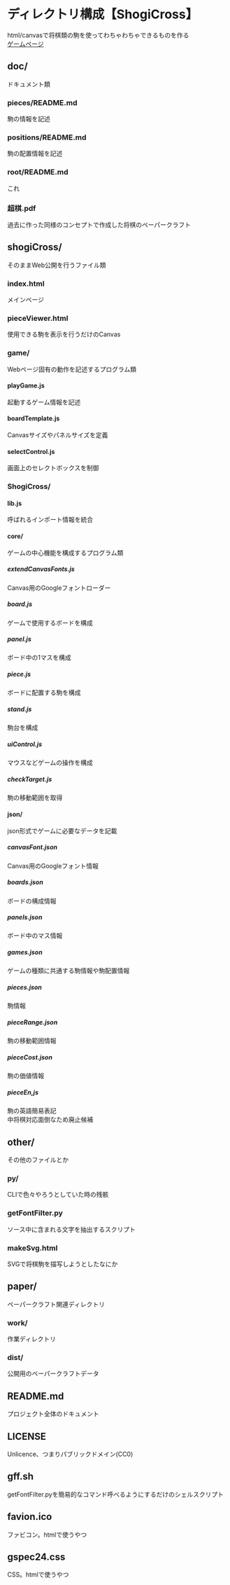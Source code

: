 # ディレクトリ構成【ShogiCross】
html/canvasで将棋類の駒を使ってわちゃわちゃできるものを作る  
[ゲームページ](http://tool.yosgspec.com/shogiCross/)

## doc/
ドキュメント類

### pieces/README.md
駒の情報を記述

### positions/README.md
駒の配置情報を記述

### root/README.md
これ

### 超棋.pdf
過去に作った同様のコンセプトで作成した将棋のペーパークラフト

## shogiCross/
そのままWeb公開を行うファイル類

### index.html
メインページ

### pieceViewer.html
使用できる駒を表示を行うだけのCanvas

### game/
Webページ固有の動作を記述するプログラム類

#### playGame.js
起動するゲーム情報を記述

#### boardTemplate.js
Canvasサイズやパネルサイズを定義

#### selectControl.js
画面上のセレクトボックスを制御

### ShogiCross/
#### lib.js
呼ばれるインポート情報を統合

#### core/
ゲームの中心機能を構成するプログラム類

##### extendCanvasFonts.js
Canvas用のGoogleフォントローダー

##### board.js
ゲームで使用するボードを構成

##### panel.js
ボード中の1マスを構成

##### piece.js
ボードに配置する駒を構成

##### stand.js
駒台を構成

##### uiControl.js
マウスなどゲームの操作を構成

##### checkTarget.js
駒の移動範囲を取得

#### json/
json形式でゲームに必要なデータを記載

##### canvasFont.json
Canvas用のGoogleフォント情報

##### boards.json
ボードの構成情報

##### panels.json
ボード中のマス情報

##### games.json
ゲームの種類に共通する駒情報や駒配置情報

##### pieces.json
駒情報

##### pieceRange.json
駒の移動範囲情報

##### pieceCost.json
駒の価値情報

##### pieceEn,js
駒の英語簡易表記  
中将棋対応面倒なため廃止候補

## other/
その他のファイルとか

### py/
CLIで色々やろうとしていた時の残骸

### getFontFilter.py
ソース中に含まれる文字を抽出するスクリプト

### makeSvg.html
SVGで将棋駒を描写しようとしたなにか

## paper/
ペーパークラフト関連ディレクトリ

### work/
作業ディレクトリ

### dist/
公開用のペーパークラフトデータ

## README.md
プロジェクト全体のドキュメント

## LICENSE
Unlicence、つまりパブリックドメイン(CC0)

## gff.sh
getFontFilter.pyを簡易的なコマンド呼べるようにするだけのシェルスクリプト

## favion.ico
ファビコン。htmlで使うやつ

## gspec24.css
CSS。htmlで使うやつ
